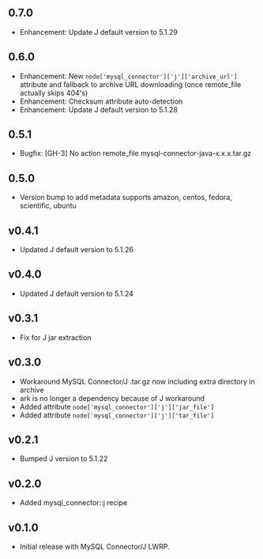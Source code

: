 ## 0.7.0

* Enhancement: Update J default version to 5.1.29

## 0.6.0

* Enhancement: New `node['mysql_connector']['j']['archive_url']` attribute and fallback to archive URL downloading (once remote_file actually skips 404's)
* Enhancement: Checksum attribute auto-detection
* Enhancement: Update J default version to 5.1.28

## 0.5.1

* Bugfix: [GH-3] No action remote_file mysql-connector-java-x.x.x.tar.gz

## 0.5.0

* Version bump to add metadata supports amazon, centos, fedora, scientific, ubuntu

## v0.4.1

* Updated J default version to 5.1.26

## v0.4.0

* Updated J default version to 5.1.24

## v0.3.1

* Fix for J jar extraction

## v0.3.0

* Workaround MySQL Connector/J .tar.gz now including extra directory in archive
* ark is no longer a dependency because of J workaround
* Added attribute `node['mysql_connector']['j']['jar_file']`
* Added attribute `node['mysql_connector']['j']['tar_file']`

## v0.2.1

* Bumped J version to 5.1.22

## v0.2.0

* Added mysql_connector::j recipe

## v0.1.0

* Initial release with MySQL Connector/J LWRP.
